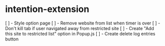 # intention-extension

[ ] - Style option page
[ ] - Remove website from list when timer is over
[ ] - Don't kill tab if user navigated away from restricted site
[ ] - Create "Add this site to restricted list" option in Popup.js
[ ] - Create delete log entries button